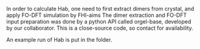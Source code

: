 In order to calculate Hab, one need to first extract dimers from crystal, and apply FO-DFT simulation by FHI-aims
The dimer extraction and FO-DFT input preparation was done by a python API called orgel-base, developed by our collaborator. This is a close-source code, so contact for availability. 

An example run of Hab is put in the folder.

